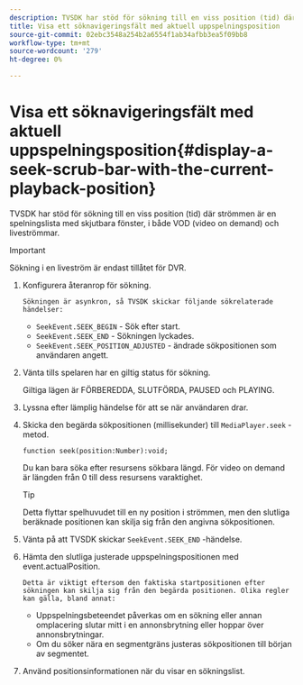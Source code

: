 ```yaml
---
description: TVSDK har stöd för sökning till en viss position (tid) där strömmen är en spelningslista med skjutbara fönster, i både VOD (video on demand) och liveströmmar.
title: Visa ett söknavigeringsfält med aktuell uppspelningsposition
source-git-commit: 02ebc3548a254b2a6554f1ab34afbb3ea5f09bb8
workflow-type: tm+mt
source-wordcount: '279'
ht-degree: 0%

---
```


# Visa ett söknavigeringsfält med aktuell uppspelningsposition{#display-a-seek-scrub-bar-with-the-current-playback-position}

TVSDK har stöd för sökning till en viss position (tid) där strömmen är en spelningslista med skjutbara fönster, i både VOD (video on demand) och liveströmmar.

>[!IMPORTANT]
>
>Sökning i en liveström är endast tillåtet för DVR.

1. Konfigurera återanrop för sökning.

       Sökningen är asynkron, så TVSDK skickar följande sökrelaterade händelser:
   
   * `SeekEvent.SEEK_BEGIN` - Sök efter start.
   * `SeekEvent.SEEK_END` - Sökningen lyckades.
   * `SeekEvent.SEEK_POSITION_ADJUSTED` - ändrade sökpositionen som användaren angett.

1. Vänta tills spelaren har en giltig status för sökning.

   Giltiga lägen är FÖRBEREDDA, SLUTFÖRDA, PAUSED och PLAYING.

1. Lyssna efter lämplig händelse för att se när användaren drar.
1. Skicka den begärda sökpositionen (millisekunder) till `MediaPlayer.seek` -metod.

   ```
   function seek(position:Number):void;
   ```

   Du kan bara söka efter resursens sökbara längd. För video on demand är längden från 0 till dess resursens varaktighet.

   >[!TIP]
   >
   >Detta flyttar spelhuvudet till en ny position i strömmen, men den slutliga beräknade positionen kan skilja sig från den angivna sökpositionen.

1. Vänta på att TVSDK skickar `SeekEvent.SEEK_END` -händelse.
1. Hämta den slutliga justerade uppspelningspositionen med event.actualPosition.

       Detta är viktigt eftersom den faktiska startpositionen efter sökningen kan skilja sig från den begärda positionen. Olika regler kan gälla, bland annat:
   
   * Uppspelningsbeteendet påverkas om en sökning eller annan omplacering slutar mitt i en annonsbrytning eller hoppar över annonsbrytningar.
   * Om du söker nära en segmentgräns justeras sökpositionen till början av segmentet.

1. Använd positionsinformationen när du visar en sökningslist.
